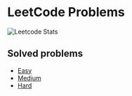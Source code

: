 # LeetCode Problems

![Leetcode Stats](https://leetcard.jacoblin.cool/stasvid92)

## Solved problems

- [Easy](/docs/EASY_PROBLEMS.md)
- [Medium](/docs/MEDIUM_PROBLEMS.md)
- [Hard](/docs/HARD_PROBLEMS.md)